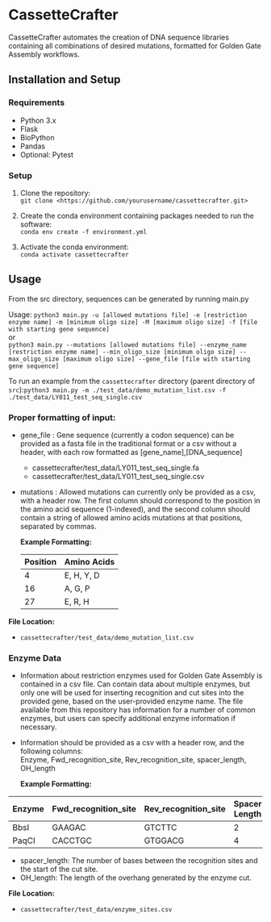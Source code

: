 # CassetteCrafter
CassetteCrafter automates the creation of DNA sequence libraries containing all combinations of desired mutations, formatted for Golden Gate Assembly workflows.

## Installation and Setup

### Requirements

- Python 3.x
- Flask 
- BioPython
- Pandas
- Optional: Pytest
  
### Setup

1. Clone the repository:  
   `git clone <https://github.com/yourusername/cassettecrafter.git>`

2. Create the conda environment containing packages needed to run the software:   
 `conda env create -f environment.yml`

3. Activate the conda environment:  
   `conda activate cassettecrafter`

## Usage
From the src directory, sequences can be generated by running main.py

Usage:  `python3 main.py -u [allowed mutations file] -e [restriction enzyme name] -m [minimum oligo size] -M [maximum oligo size] -f [file with starting gene sequence]`  
or  
`python3 main.py --mutations [allowed mutations file] --enzyme_name [restriction enzyme name] --min_oligo_size [minimum oligo size] --max_oligo_size [maximum oligo size] --gene_file [file with starting gene sequence]`

To run an example from the `cassettecrafter` directory (parent directory of `src`):`python3 main.py -m ./test_data/demo_mutation_list.csv -f ./test_data/LY011_test_seq_single.csv`

### Proper formatting of input:
* gene_file : Gene sequence (currently a codon sequence) can be provided as a fasta file in the traditional format or a csv without a header, with each row formatted as [gene_name],[DNA_sequence]
    * cassettecrafter/test_data/LY011_test_seq_single.fa
    * cassettecrafter/test_data/LY011_test_seq_single.csv
* mutations : Allowed mutations can currently only be provided as a csv, with a header row. The first column should correspond to the position in the amino acid sequence (1-indexed), and the second column should contain a string of allowed amino acids mutations at that positions, separated by commas.  
  
  **Example Formatting:**
  
  | Position | Amino Acids |
  |----------|-------------|
  | 4        | E, H, Y, D  |
  | 16       | A, G, P     |
  | 27       | E, R, H     |

**File Location:**  
- `cassettecrafter/test_data/demo_mutation_list.csv`

### Enzyme Data
* Information about restriction enzymes used for Golden Gate Assembly is contained in a csv file. Can contain data about multiple enzymes, but only one will be used for inserting recognition and cut sites into the provided gene, based on the user-provided enzyme name. The file available from this repository has information for a number of common enzymes, but users can specify additional enzyme information if necessary.
* Information should be provided as a csv with a header row, and the following columns:  
  Enzyme, Fwd_recognition_site, Rev_recognition_site, spacer_length, OH_length  


    **Example Formatting:**
  
|  Enzyme | Fwd_recognition_site | Rev_recognition_site | Spacer Length | OH Length |
|---------|----------------------|----------------------|---------------|-----------|
| BbsI    | GAAGAC               | GTCTTC               | 2             | 4         |
| PaqCI   | CACCTGC              | GTGGACG              | 4             | 4         |

- spacer_length: The number of bases between the recognition sites and the start of the cut site.
-  OH_length: The length of the overhang generated by the enzyme cut.
  
**File Location:**  
- `cassettecrafter/test_data/enzyme_sites.csv`
     


